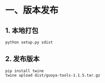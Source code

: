 # 一、版本发布
## 1. 本地打包
```
python setup.py sdist  
```
## 2. 发布版本
```
pip install twine
twine upload dist/guoya-tools-1.1.5.tar.gz
```